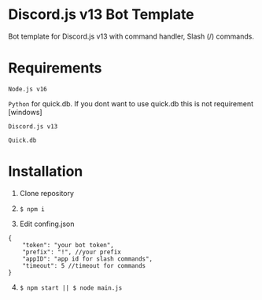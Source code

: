 # Discord.js v13 Bot Template
Bot template for Discord.js v13 with command handler, Slash (/) commands.
# Requirements
`Node.js v16`

`Python` for quick.db. If you dont want to use quick.db this is not requirement [windows]

`Discord.js v13` 

`Quick.db`

# Installation

1. Clone repository

2. `$ npm i`

3. Edit confing.json
```
{
    "token": "your bot token",
    "prefix": "!", //your prefix
    "appID": "app id for slash commands",
    "timeout": 5 //timeout for commands
}
```

4. `$ npm start || $ node main.js`
